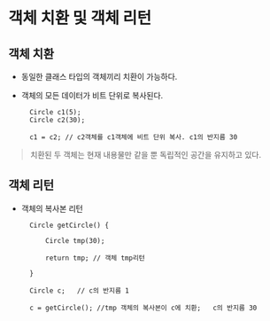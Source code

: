 # 객체 치환 및 객체 리턴

## 객체 치환

- 동일한 클래스 타입의 객체끼리 치환이 가능하다.

- 객체의 모든 데이터가 비트 단위로 복사된다.

        Circle c1(5);
        Circle c2(30);

        c1 = c2; // c2객체를 c1객체에 비트 단위 복사. c1의 반지름 30

> 치환된 두 객체는 현재 내용물만 같을 뿐 독립적인 공간을 유지하고 있다.


## 객체 리턴

- 객체의 복사본 리턴

        Circle getCircle() {

            Circle tmp(30);

            return tmp; // 객체 tmp리턴

        }

        Circle c;   // c의 반지름 1

        c = getCircle(); //tmp 객체의 복사본이 c에 치환;   c의 반지름 30